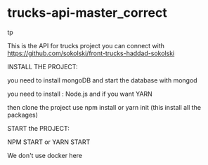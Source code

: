 # trucks-api-master_correct
tp

This is the API for trucks project you can connect with https://github.com/sokolski/front-trucks-haddad-sokolski

INSTALL THE PROJECT:

you  need to install mongoDB and start the database with mongod

you need to install : Node.js
                      and if you want YARN
                      
then clone the project use npm install or yarn init (this install all the packages)

START the PROJECT:

NPM START
or YARN START

We don't use docker here

